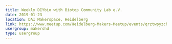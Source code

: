 ```yaml
---
title: Weekly DIYbio with Biotop Community Lab e.V.
date: 2019-01-23
location: DAI Makerspace, Heidelberg
link: https://www.meetup.com/Heidelberg-Makers-Meetup/events/qrztwpyzcbfc/
usergroup: makershd
type: usergroup
---
```

